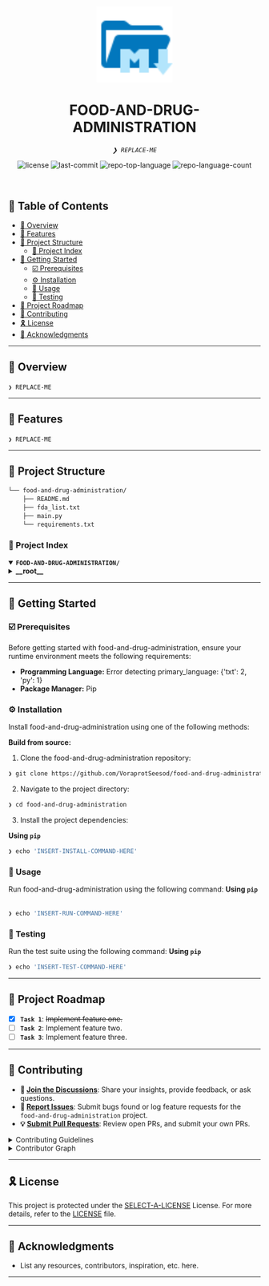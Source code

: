 <p align="center">
    <img src="https://raw.githubusercontent.com/PKief/vscode-material-icon-theme/ec559a9f6bfd399b82bb44393651661b08aaf7ba/icons/folder-markdown-open.svg" align="center" width="30%">
</p>
<p align="center"><h1 align="center">FOOD-AND-DRUG-ADMINISTRATION</h1></p>
<p align="center">
	<em><code>❯ REPLACE-ME</code></em>
</p>
<p align="center">
	<img src="https://img.shields.io/github/license/VoraprotSeesod/food-and-drug-administration?style=default&logo=opensourceinitiative&logoColor=white&color=0080ff" alt="license">
	<img src="https://img.shields.io/github/last-commit/VoraprotSeesod/food-and-drug-administration?style=default&logo=git&logoColor=white&color=0080ff" alt="last-commit">
	<img src="https://img.shields.io/github/languages/top/VoraprotSeesod/food-and-drug-administration?style=default&color=0080ff" alt="repo-top-language">
	<img src="https://img.shields.io/github/languages/count/VoraprotSeesod/food-and-drug-administration?style=default&color=0080ff" alt="repo-language-count">
</p>
<p align="center"><!-- default option, no dependency badges. -->
</p>
<p align="center">
	<!-- default option, no dependency badges. -->
</p>
<br>

## 🔗 Table of Contents

- [📍 Overview](#-overview)
- [👾 Features](#-features)
- [📁 Project Structure](#-project-structure)
  - [📂 Project Index](#-project-index)
- [🚀 Getting Started](#-getting-started)
  - [☑️ Prerequisites](#-prerequisites)
  - [⚙️ Installation](#-installation)
  - [🤖 Usage](#🤖-usage)
  - [🧪 Testing](#🧪-testing)
- [📌 Project Roadmap](#-project-roadmap)
- [🔰 Contributing](#-contributing)
- [🎗 License](#-license)
- [🙌 Acknowledgments](#-acknowledgments)

---

## 📍 Overview

<code>❯ REPLACE-ME</code>

---

## 👾 Features

<code>❯ REPLACE-ME</code>

---

## 📁 Project Structure

```sh
└── food-and-drug-administration/
    ├── README.md
    ├── fda_list.txt
    ├── main.py
    └── requirements.txt
```


### 📂 Project Index
<details open>
	<summary><b><code>FOOD-AND-DRUG-ADMINISTRATION/</code></b></summary>
	<details> <!-- __root__ Submodule -->
		<summary><b>__root__</b></summary>
		<blockquote>
			<table>
			<tr>
				<td><b><a href='https://github.com/VoraprotSeesod/food-and-drug-administration/blob/master/fda_list.txt'>fda_list.txt</a></b></td>
				<td><code>❯ REPLACE-ME</code></td>
			</tr>
			<tr>
				<td><b><a href='https://github.com/VoraprotSeesod/food-and-drug-administration/blob/master/main.py'>main.py</a></b></td>
				<td><code>❯ REPLACE-ME</code></td>
			</tr>
			<tr>
				<td><b><a href='https://github.com/VoraprotSeesod/food-and-drug-administration/blob/master/requirements.txt'>requirements.txt</a></b></td>
				<td><code>❯ REPLACE-ME</code></td>
			</tr>
			</table>
		</blockquote>
	</details>
</details>

---
## 🚀 Getting Started

### ☑️ Prerequisites

Before getting started with food-and-drug-administration, ensure your runtime environment meets the following requirements:

- **Programming Language:** Error detecting primary_language: {'txt': 2, 'py': 1}
- **Package Manager:** Pip


### ⚙️ Installation

Install food-and-drug-administration using one of the following methods:

**Build from source:**

1. Clone the food-and-drug-administration repository:
```sh
❯ git clone https://github.com/VoraprotSeesod/food-and-drug-administration
```

2. Navigate to the project directory:
```sh
❯ cd food-and-drug-administration
```

3. Install the project dependencies:


**Using `pip`** &nbsp; [<img align="center" src="" />]()

```sh
❯ echo 'INSERT-INSTALL-COMMAND-HERE'
```




### 🤖 Usage
Run food-and-drug-administration using the following command:
**Using `pip`** &nbsp; [<img align="center" src="" />]()

```sh
❯ echo 'INSERT-RUN-COMMAND-HERE'
```


### 🧪 Testing
Run the test suite using the following command:
**Using `pip`** &nbsp; [<img align="center" src="" />]()

```sh
❯ echo 'INSERT-TEST-COMMAND-HERE'
```


---
## 📌 Project Roadmap

- [X] **`Task 1`**: <strike>Implement feature one.</strike>
- [ ] **`Task 2`**: Implement feature two.
- [ ] **`Task 3`**: Implement feature three.

---

## 🔰 Contributing

- **💬 [Join the Discussions](https://github.com/VoraprotSeesod/food-and-drug-administration/discussions)**: Share your insights, provide feedback, or ask questions.
- **🐛 [Report Issues](https://github.com/VoraprotSeesod/food-and-drug-administration/issues)**: Submit bugs found or log feature requests for the `food-and-drug-administration` project.
- **💡 [Submit Pull Requests](https://github.com/VoraprotSeesod/food-and-drug-administration/blob/main/CONTRIBUTING.md)**: Review open PRs, and submit your own PRs.

<details closed>
<summary>Contributing Guidelines</summary>

1. **Fork the Repository**: Start by forking the project repository to your github account.
2. **Clone Locally**: Clone the forked repository to your local machine using a git client.
   ```sh
   git clone https://github.com/VoraprotSeesod/food-and-drug-administration
   ```
3. **Create a New Branch**: Always work on a new branch, giving it a descriptive name.
   ```sh
   git checkout -b new-feature-x
   ```
4. **Make Your Changes**: Develop and test your changes locally.
5. **Commit Your Changes**: Commit with a clear message describing your updates.
   ```sh
   git commit -m 'Implemented new feature x.'
   ```
6. **Push to github**: Push the changes to your forked repository.
   ```sh
   git push origin new-feature-x
   ```
7. **Submit a Pull Request**: Create a PR against the original project repository. Clearly describe the changes and their motivations.
8. **Review**: Once your PR is reviewed and approved, it will be merged into the main branch. Congratulations on your contribution!
</details>

<details closed>
<summary>Contributor Graph</summary>
<br>
<p align="left">
   <a href="https://github.com{/VoraprotSeesod/food-and-drug-administration/}graphs/contributors">
      <img src="https://contrib.rocks/image?repo=VoraprotSeesod/food-and-drug-administration">
   </a>
</p>
</details>

---

## 🎗 License

This project is protected under the [SELECT-A-LICENSE](https://choosealicense.com/licenses) License. For more details, refer to the [LICENSE](https://choosealicense.com/licenses/) file.

---

## 🙌 Acknowledgments

- List any resources, contributors, inspiration, etc. here.

---
